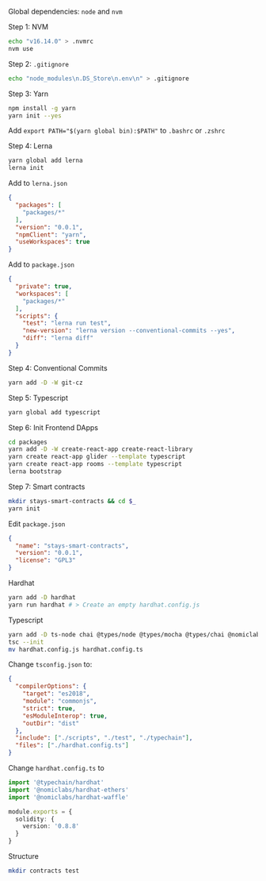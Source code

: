 Global dependencies: `node` and `nvm`

Step 1: NVM

```bash
echo "v16.14.0" > .nvmrc
nvm use
```

Step 2: `.gitignore`

```bash
echo "node_modules\n.DS_Store\n.env\n" > .gitignore
```

Step 3: Yarn

```bash
npm install -g yarn
yarn init --yes
```

Add `export PATH="$(yarn global bin):$PATH"` to `.bashrc` or `.zshrc`

Step 4: Lerna

```bash
yarn global add lerna
lerna init
```

Add to `lerna.json`

```json
{
  "packages": [
    "packages/*"
  ],
  "version": "0.0.1",
  "npmClient": "yarn",
  "useWorkspaces": true
}
```

Add to `package.json`

```json
{
  "private": true,
  "workspaces": [
    "packages/*"
  ],
  "scripts": {
    "test": "lerna run test",
    "new-version": "lerna version --conventional-commits --yes",
    "diff": "lerna diff"
  }
}
```

Step 4: Conventional Commits

```bash
yarn add -D -W git-cz
```

Step 5: Typescript

```bash
yarn global add typescript
```

Step 6: Init Frontend DApps

```bash
cd packages
yarn add -D -W create-react-app create-react-library
yarn create react-app glider --template typescript
yarn create react-app rooms --template typescript
lerna bootstrap
```

Step 7: Smart contracts

```bash
mkdir stays-smart-contracts && cd $_
yarn init
```

Edit `package.json`

```json
{
  "name": "stays-smart-contracts",
  "version": "0.0.1",
  "license": "GPL3"
}
```

Hardhat

```bash
yarn add -D hardhat
yarn run hardhat # > Create an empty hardhat.config.js
```

Typescript

```bash
yarn add -D ts-node chai @types/node @types/mocha @types/chai @nomiclabs/hardhat-ethers ethers @nomiclabs/hardhat-waffle ethereum-waffle chai typechain@7.0.0 @typechain/hardhat @typechain/ethers-v5
tsc --init
mv hardhat.config.js hardhat.config.ts
```

Change `tsconfig.json` to:

```json
{
  "compilerOptions": {
    "target": "es2018",
    "module": "commonjs",
    "strict": true,
    "esModuleInterop": true,
    "outDir": "dist"
  },
  "include": ["./scripts", "./test", "./typechain"],
  "files": ["./hardhat.config.ts"]
}
```

Change `hardhat.config.ts` to

```typescript
import '@typechain/hardhat'
import '@nomiclabs/hardhat-ethers'
import '@nomiclabs/hardhat-waffle'

module.exports = {
  solidity: {
    version: '0.8.8'
  }
}
```

Structure

```bash
mkdir contracts test
```
